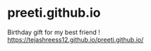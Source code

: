 # preeti.github.io
Birthday gift for my best friend !
https://tejashreess12.github.io/preeti.github.io/
